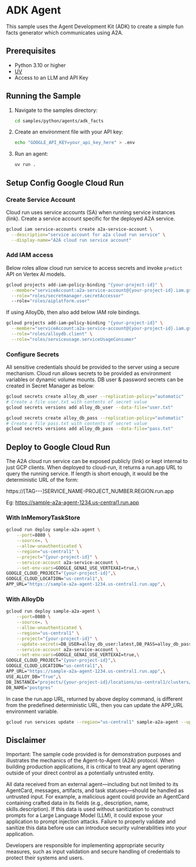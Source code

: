# ADK Agent

This sample uses the Agent Development Kit (ADK) to create a simple fun facts generator which communicates using A2A.

## Prerequisites

- Python 3.10 or higher
- [UV](https://docs.astral.sh/uv/)
- Access to an LLM and API Key

## Running the Sample

1. Navigate to the samples directory:

    ```bash
    cd samples/python/agents/adk_facts
    ```

2. Create an environment file with your API key:

   ```bash
   echo "GOOGLE_API_KEY=your_api_key_here" > .env
   ```

3. Run an agent:

    ```bash
    uv run .
    ```

## Setup Config Google Cloud Run

### Create Service Account
Cloud run uses service accounts (SA) when running service instances (link). Create a service account specific for the deployed A2A service.
```sh
gcloud iam service-accounts create a2a-service-account \
  --description="service account for a2a cloud run service" \
  --display-name="A2A cloud run service account"
```

### Add IAM access
Below roles allow cloud run service to access secrets and invoke `predict` API on Vertex AI models.
```sh
gcloud projects add-iam-policy-binding "{your-project-id}" \
  --member="serviceAccount:a2a-service-account@{your-project-id}.iam.gserviceaccount.com" \
  --role="roles/secretmanager.secretAccessor"
  --role="roles/aiplatform.user"
```

If using AlloyDb, then also add below IAM role bindings.
```sh
gcloud projects add-iam-policy-binding "{your-project-id}" \
  --member="serviceAccount:a2a-service-account@{your-project-id}.iam.gserviceaccount.com" \
  --role="roles/alloydb.client" \
  --role="roles/serviceusage.serviceUsageConsumer"
```

### Configure Secrets
All sensitive credentials should be provided to the server using a secure mechanism. Cloud run allows secrets to be provided as environment variables or dynamic volume mounts.
DB user & password secrets can be created in Secret Manager as below:

```sh
gcloud secrets create alloy_db_user --replication-policy="automatic"
# Create a file user.txt with contents of secret value
gcloud secrets versions add alloy_db_user --data-file="user.txt"

gcloud secrets create alloy_db_pass --replication-policy="automatic"
# Create a file pass.txt with contents of secret value
gcloud secrets versions add alloy_db_pass --data-file="pass.txt"
```

## Deploy to Google Cloud Run
The A2A cloud run service can be exposed publicly (link) or kept internal to just GCP clients.
When deployed to cloud-run, it returns a run.app URL to query the running service. If length is short enough, it would be the deterministic URL of the form:

https://[TAG---]SERVICE_NAME-PROJECT_NUMBER.REGION.run.app

Eg: https://sample-a2a-agent-1234.us-central1.run.app

### With InMemoryTaskStore
```sh
gcloud run deploy sample-a2a-agent \
    --port=8080 \
    --source=. \
    --allow-unauthenticated \
    --region="us-central1" \
    --project="{your-project-id}" \
    --service-account a2a-service-account \
    --set-env-vars=GOOGLE_GENAI_USE_VERTEXAI=true,\
GOOGLE_CLOUD_PROJECT="{your-project-id}",\
GOOGLE_CLOUD_LOCATION="us-central1",\
APP_URL="https://sample-a2a-agent-1234.us-central1.run.app",\
```

### With AlloyDb
```sh
gcloud run deploy sample-a2a-agent \
    --port=8080 \
    --source=. \
    --allow-unauthenticated \
    --region="us-central1" \
    --project="{your-project-id}" \
    --update-secrets=DB_USER=alloy_db_user:latest,DB_PASS=alloy_db_pass:latest \
    --service-account a2a-service-account \
    --set-env-vars=GOOGLE_GENAI_USE_VERTEXAI=true,\
GOOGLE_CLOUD_PROJECT="{your-project-id}",\
GOOGLE_CLOUD_LOCATION="us-central1",\
APP_URL="https://sample-a2a-agent-1234.us-central1.run.app",\
USE_ALLOY_DB="True",\
DB_INSTANCE="projects/{your-project-id}/locations/us-central1/clusters/{my-cluster}/instances/primary-instance",\
DB_NAME="postgres"
```

In case the run.app URL, returned by above deploy command, is different from the predefined deterministic URL, then you can update the APP_URL environment variable.
```sh
gcloud run services update --region="us-central1" sample-a2a-agent --update-env-vars APP_URL="{run.app-url}"
```

## Disclaimer
Important: The sample code provided is for demonstration purposes and illustrates the mechanics of the Agent-to-Agent (A2A) protocol. When building production applications, it is critical to treat any agent operating outside of your direct control as a potentially untrusted entity.

All data received from an external agent—including but not limited to its AgentCard, messages, artifacts, and task statuses—should be handled as untrusted input. For example, a malicious agent could provide an AgentCard containing crafted data in its fields (e.g., description, name, skills.description). If this data is used without sanitization to construct prompts for a Large Language Model (LLM), it could expose your application to prompt injection attacks.  Failure to properly validate and sanitize this data before use can introduce security vulnerabilities into your application.

Developers are responsible for implementing appropriate security measures, such as input validation and secure handling of credentials to protect their systems and users.